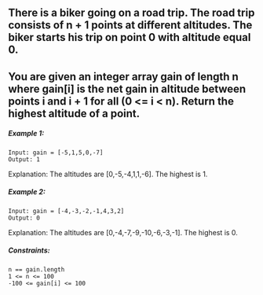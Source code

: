 ## There is a biker going on a road trip. The road trip consists of n + 1 points at different altitudes. The biker starts his trip on point 0 with altitude equal 0.

## You are given an integer array gain of length n where gain[i] is the net gain in altitude between points i​​​​​​ and i + 1 for all (0 <= i < n). Return the highest altitude of a point.

 

##### Example 1:
```
Input: gain = [-5,1,5,0,-7]
Output: 1
```
Explanation: The altitudes are [0,-5,-4,1,1,-6]. The highest is 1.

##### Example 2:
```
Input: gain = [-4,-3,-2,-1,4,3,2]
Output: 0
```
Explanation: The altitudes are [0,-4,-7,-9,-10,-6,-3,-1]. The highest is 0.

 

##### Constraints:

    n == gain.length
    1 <= n <= 100
    -100 <= gain[i] <= 100

